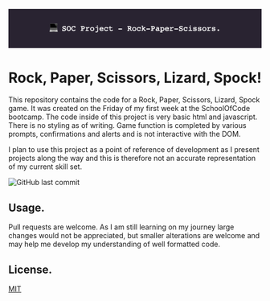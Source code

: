 ![Rock, Paper, Scissors, Lizard, Spock Banner Image.](rpsBannerImage.png)

# Rock, Paper, Scissors, Lizard, Spock!

This repository contains the code for a Rock, Paper, Scissors, Lizard, Spock game.
It was created on the Friday of my first week at the SchoolOfCode bootcamp. The code inside of this project is very basic html and javascript. There is no styling as of writing. Game function is completed by various prompts, confirmations and alerts and is not interactive with the DOM.

I plan to use this project as a point of reference of development as I present projects along the way and this is therefore not an accurate representation of my current skill set.

![GitHub last commit](https://img.shields.io/github/last-commit/pattisoj/rockPaperScissorsLizardSpock?style=plastic)

## Usage.

Pull requests are welcome. As I am still learning on my journey large changes would not be appreciated, but smaller
alterations are welcome and may help me develop my understanding of well formatted code.

## License.

[MIT](https://choosealicense.com/licenses/mit/)
